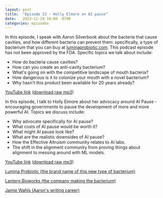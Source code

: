 ```yaml
---
layout: post
title:  "Episode 13 - Holly Elmore on AI pause"
date:   2023-11-19 18:00 -0700
categories: episodes
---
```


In this episode, I speak with Aaron Silverbook about the bacteria that cause cavities, and how different bacteria can prevent them: specifically, a type of bacterium that you can buy at [luminaprobiotic.com](https://https://www.luminaprobiotic.com/). This podcast episode has not been approved by the FDA. Specific topics we talk about include:
 - How do bacteria cause cavities?
 - How can you create an anti-cavity bacterium?
 - What's going on with the competitive landscape of mouth bacteria?
 - How dangerous is it to colonize your mouth with a novel bacterium?
 - Why hasn't this product been available for 20 years already?

[YouTube link]() ([download raw mp3]())


In this episode, I talk to Holly Elmore about her advocacy around AI Pause - encouraging governments to pause the development of more and more powerful AI. Topics we discuss include:
 - Why advocate specifically for AI pause?
 - What costs of AI pause would be worth it?
 - What might AI pause look like?
 - What are the realistic downsides of AI pause?
 - How the Effective Altruism community relates to AI labs.
 - The shift in the alignment community from proving things about alignment to messing around with ML models.

[YouTube link](https://youtu.be/tPyZt3EJCFM) ([download raw mp3](https://www.dropbox.com/scl/fi/vtjehp6bs2ye8wvcowrgq/AaronSilverbook1.mp3?rlkey=quqtd6z80zzvdkzcdk568wqzo&dl=0))

[Lumina Probiotic (the brand name of this new type of bacterium)](https://https://www.luminaprobiotic.com/)

[Lantern Bioworks (the company making the bacterium)](https://www.lanternbioworks.com/)

[Jamie Wahls (Aaron's writing career)](http://jamiewahls.com/)
